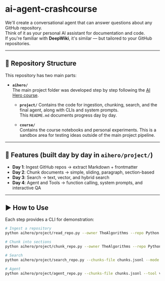# ai-agent-crashcourse

We'll create a conversational agent that can answer questions about any GitHub repository.  
Think of it as your personal AI assistant for documentation and code.  
If you're familiar with **DeepWiki**, it's similar — but tailored to your GitHub repositories.

---

## 📂 Repository Structure

This repository has two main parts:

- **`aihero/`**  
  The main project folder was developed step by step following the [AI Hero course](https://alexeygrigorev.com/aihero/).  
  - **`project/`** 
  Contains the code for ingestion, chunking, search, and the final agent, along with CLIs and system prompts.  
  This `README.md` documents progress day by day.

  - **`course/`**  
  Contains the course notebooks and personal experiments. This is a sandbox area for testing ideas outside of the main project pipeline.

---

## 🚀 Features (built day by day in `aihero/project/`)

- **Day 1**: Ingest GitHub repos → extract Markdown + frontmatter  
- **Day 2**: Chunk documents → simple, sliding, paragraph, section-based  
- **Day 3**: Search → text, vector, and hybrid search  
- **Day 4**: Agent and Tools → function calling, system prompts, and interactive QA  

---

## ▶️ How to Use

Each step provides a CLI for demonstration:

```bash
# Ingest a repository
python aihero/project/read_repo.py --owner TheAlgorithms --repo Python --branch master

# Chunk into sections
python aihero/project/chunk_repo.py --owner TheAlgorithms --repo Python --branch master --method section --save-json

# Search
python aihero/project/search_repo.py --chunks-file chunks.jsonl --mode vector --query "What are the main sorting methods?"

# Agent
python aihero/project/agent_repo.py --chunks-file chunks.jsonl --tool vector --query "What are the main sorting methods?"
